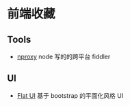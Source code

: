 # 前端收藏

## Tools

- [nproxy](https://github.com/goddyZhao/nproxy) node 写的的跨平台 fiddler

## UI

- [Flat UI](http://designmodo.github.com/Flat-UI/) 基于 bootstrap 的平面化风格 UI



